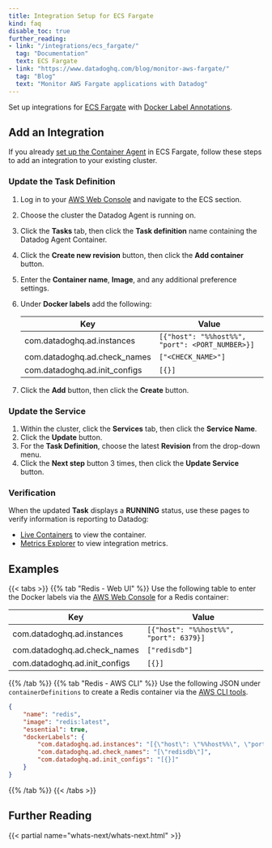 ```yaml
---
title: Integration Setup for ECS Fargate
kind: faq
disable_toc: true
further_reading:
- link: "/integrations/ecs_fargate/"
  tag: "Documentation"
  text: ECS Fargate
- link: "https://www.datadoghq.com/blog/monitor-aws-fargate/"
  tag: "Blog"
  text: "Monitor AWS Fargate applications with Datadog"
---
```


Set up integrations for [ECS Fargate][1] with [Docker Label Annotations][2].

## Add an Integration
If you already [set up the Container Agent][3] in ECS Fargate, follow these steps to add an integration to your existing cluster.

### Update the Task Definition
1. Log in to your [AWS Web Console][4] and navigate to the ECS section.
2. Choose the cluster the Datadog Agent is running on.
3. Click the **Tasks** tab, then click the **Task definition** name containing the Datadog Agent Container.
4. Click the **Create new revision** button, then click the **Add container** button.
5. Enter the **Container name**, **Image**, and any additional preference settings.
6. Under **Docker labels** add the following:
    
    | Key                           | Value                                           |
    |-------------------------------|-------------------------------------------------|
    | com.datadoghq.ad.instances    | `[{"host": "%%host%%", "port": <PORT_NUMBER>}]` |
    | com.datadoghq.ad.check_names  | `["<CHECK_NAME>"]`                              |
    | com.datadoghq.ad.init_configs | `[{}]`                                          |

7. Click the **Add** button, then click the **Create** button.

### Update the Service
1. Within the cluster, click the **Services** tab, then click the **Service Name**.
2. Click the **Update** button.
3. For the **Task Definition**, choose the latest **Revision** from the drop-down menu.
4. Click the **Next step** button 3 times, then click the **Update Service** button.

### Verification
When the updated **Task** displays a **RUNNING** status, use these pages to verify information is reporting to Datadog:

- [Live Containers][5] to view the container.
- [Metrics Explorer][6] to view integration metrics.

## Examples
{{< tabs >}}
{{% tab "Redis - Web UI" %}}
Use the following table to enter the Docker labels via the [AWS Web Console][4] for a Redis container:

| Key                           | Value                                  |
|-------------------------------|----------------------------------------|
| com.datadoghq.ad.instances    | `[{"host": "%%host%%", "port": 6379}]` |
| com.datadoghq.ad.check_names  | `["redisdb"]`                          |
| com.datadoghq.ad.init_configs | `[{}]`                                 |

[4]: https://aws.amazon.com/console/

{{% /tab %}}
{{% tab "Redis - AWS CLI" %}}
Use the following JSON under `containerDefinitions` to create a Redis container via the [AWS CLI tools][7].

```json
{
    "name": "redis",
    "image": "redis:latest",
    "essential": true,
    "dockerLabels": {
        "com.datadoghq.ad.instances": "[{\"host\": \"%%host%%\", \"port\": 6379}]",
        "com.datadoghq.ad.check_names": "[\"redisdb\"]",
        "com.datadoghq.ad.init_configs": "[{}]"
    }
}
```

[7]: https://aws.amazon.com/cli/

{{% /tab %}}
{{< /tabs >}}

## Further Reading

{{< partial name="whats-next/whats-next.html" >}}

[1]: /integrations/ecs_fargate/
[2]: https://docs.datadoghq.com/agent/autodiscovery/?tab=docker#template-source-docker-label-annotations
[3]: /integrations/ecs_fargate/#container-agent-setup
[4]: https://aws.amazon.com/console/
[5]: https://app.datadoghq.com/containers
[6]: https://app.datadoghq.com/metric/explorer
[7]: https://aws.amazon.com/cli/

